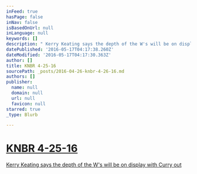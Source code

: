 ```yaml
---
inFeed: true
hasPage: false
inNav: false
isBasedOnUrl: null
inLanguage: null
keywords: []
description: " Kerry Keating says the depth of the W's will be on display with Curry out "
datePublished: '2016-05-17T04:17:38.260Z'
dateModified: '2016-05-17T04:17:30.363Z'
author: []
title: KNBR 4-25-16
sourcePath: _posts/2016-04-26-knbr-4-26-16.md
authors: []
publisher:
  name: null
  domain: null
  url: null
  favicon: null
starred: true
_type: Blurb

---
```

# [KNBR 4-25-16][0]

[Kerry Keating says the depth of the W's will be on display with Curry out ][0]

[0]: https://audioboom.com/boos/4480690-4-25-kerry-keating-says-the-depth-of-the-w-s-will-be-on-display-with-curry-out?t=0